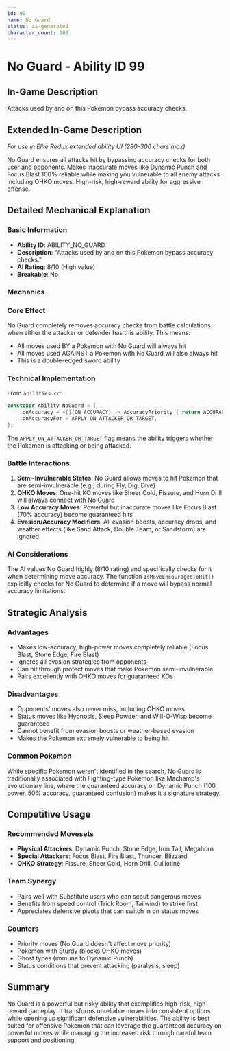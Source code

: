 ```yaml
---
id: 99
name: No Guard
status: ai-generated
character_count: 288
---
```


# No Guard - Ability ID 99

## In-Game Description
Attacks used by and on this Pokemon bypass accuracy checks.

## Extended In-Game Description
*For use in Elite Redux extended ability UI (280-300 chars max)*

No Guard ensures all attacks hit by bypassing accuracy checks for both user and opponents. Makes inaccurate moves like Dynamic Punch and Focus Blast 100% reliable while making you vulnerable to all enemy attacks including OHKO moves. High-risk, high-reward ability for aggressive offense.

## Detailed Mechanical Explanation

### Basic Information
- **Ability ID**: ABILITY_NO_GUARD
- **Description**: "Attacks used by and on this Pokemon bypass accuracy checks."
- **AI Rating**: 8/10 (High value)
- **Breakable**: No

### Mechanics

### Core Effect
No Guard completely removes accuracy checks from battle calculations when either the attacker or defender has this ability. This means:
- All moves used BY a Pokemon with No Guard will always hit
- All moves used AGAINST a Pokemon with No Guard will also always hit
- This is a double-edged sword ability

### Technical Implementation
From `abilities.cc`:
```cpp
constexpr Ability NoGuard = {
    .onAccuracy = +[](ON_ACCURACY) -> AccuracyPriority { return ACCURACY_ALWAYS_HITS; },
    .onAccuracyFor = APPLY_ON_ATTACKER_OR_TARGET,
};
```

The `APPLY_ON_ATTACKER_OR_TARGET` flag means the ability triggers whether the Pokemon is attacking or being attacked.

### Battle Interactions

1. **Semi-Invulnerable States**: No Guard allows moves to hit Pokemon that are semi-invulnerable (e.g., during Fly, Dig, Dive)
2. **OHKO Moves**: One-hit KO moves like Sheer Cold, Fissure, and Horn Drill will always connect with No Guard
3. **Low Accuracy Moves**: Powerful but inaccurate moves like Focus Blast (70% accuracy) become guaranteed hits
4. **Evasion/Accuracy Modifiers**: All evasion boosts, accuracy drops, and weather effects (like Sand Attack, Double Team, or Sandstorm) are ignored

### AI Considerations
The AI values No Guard highly (8/10 rating) and specifically checks for it when determining move accuracy. The function `IsMoveEncouragedToHit()` explicitly checks for No Guard to determine if a move will bypass normal accuracy limitations.

## Strategic Analysis

### Advantages
- Makes low-accuracy, high-power moves completely reliable (Focus Blast, Stone Edge, Fire Blast)
- Ignores all evasion strategies from opponents
- Can hit through protect moves that make Pokemon semi-invulnerable
- Pairs excellently with OHKO moves for guaranteed KOs

### Disadvantages
- Opponents' moves also never miss, including OHKO moves
- Status moves like Hypnosis, Sleep Powder, and Will-O-Wisp become guaranteed
- Cannot benefit from evasion boosts or weather-based evasion
- Makes the Pokemon extremely vulnerable to being hit

### Common Pokemon
While specific Pokemon weren't identified in the search, No Guard is traditionally associated with Fighting-type Pokemon like Machamp's evolutionary line, where the guaranteed accuracy on Dynamic Punch (100 power, 50% accuracy, guaranteed confusion) makes it a signature strategy.

## Competitive Usage

### Recommended Movesets
- **Physical Attackers**: Dynamic Punch, Stone Edge, Iron Tail, Megahorn
- **Special Attackers**: Focus Blast, Fire Blast, Thunder, Blizzard
- **OHKO Strategy**: Fissure, Sheer Cold, Horn Drill, Guillotine

### Team Synergy
- Pairs well with Substitute users who can scout dangerous moves
- Benefits from speed control (Trick Room, Tailwind) to strike first
- Appreciates defensive pivots that can switch in on status moves

### Counters
- Priority moves (No Guard doesn't affect move priority)
- Pokemon with Sturdy (blocks OHKO moves)
- Ghost types (immune to Dynamic Punch)
- Status conditions that prevent attacking (paralysis, sleep)


## Summary
No Guard is a powerful but risky ability that exemplifies high-risk, high-reward gameplay. It transforms unreliable moves into consistent options while opening up significant defensive vulnerabilities. The ability is best suited for offensive Pokemon that can leverage the guaranteed accuracy on powerful moves while managing the increased risk through careful team support and positioning.